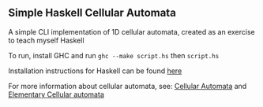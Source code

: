 Simple Haskell Cellular Automata
----

A simple CLI implementation of 1D cellular automata, created as an exercise to teach myself Haskell

To run, install GHC and run `ghc --make script.hs` then `script.hs` 

Installation instructions for Haskell can be found [here](http://www.haskell.org/platform/)

For more information about cellular automata, see:
[Cellular Automata](http://en.wikipedia.org/wiki/Cellular_automaton)
and [Elementary Cellular automata](http://en.wikipedia.org/wiki/Elementary_cellular_automaton)
